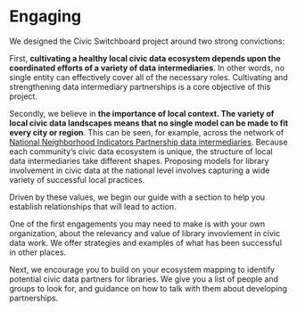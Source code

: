 # Engaging

We designed the Civic Switchboard project around two strong convictions: 

First, **cultivating a healthy local civic data ecosystem depends upon the coordinated efforts of a variety of data intermediaries**. In other words, no single entity can effectively cover all of the necessary roles. Cultivating and strengthening data intermediary partnerships is a core objective of this project.

Secondly, we believe in **the importance of local context. The variety of local civic data landscapes means that no single model can be made to fit every city or region**. This can be seen, for example, across the network of [National Neighborhood Indicators Partnership data intermediaries](https://www.neighborhoodindicators.org/partners/about-our-partners). Because each community’s civic data ecosystem is unique, the structure of local data intermediaries take different shapes. Proposing models for library involvement in civic data at the national level involves capturing a wide variety of successful local practices.

Driven by these values, we begin our guide with a section to help you establish relationships that will lead to action. 

One of the first engagements you may need to make is with your own organization, about the relevancy and value of library invovlement in civic data work. We offer strategies and examples of what has been successful in other places.

Next, we encourage you to build on your ecosystem mapping to identify potential civic data partners for libraries. We give you a list of people and groups to look for, and guidance on how to talk with them about developing partnerships.

